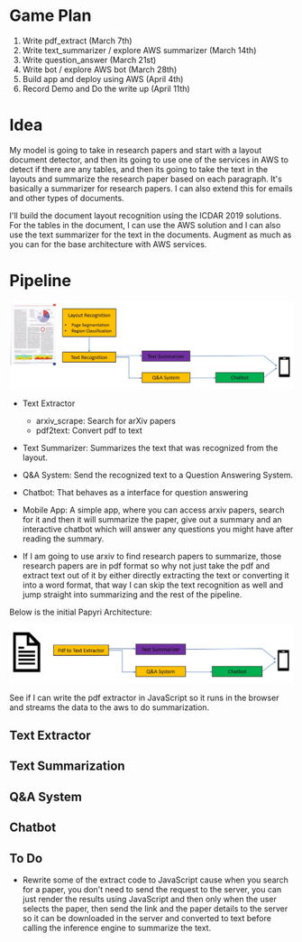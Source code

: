 <h1>Game Plan</h1>

1. Write pdf_extract (March 7th)
2. Write text_summarizer / explore AWS summarizer (March 14th)
3. Write question_answer (March 21st)
4. Write bot / explore AWS bot (March 28th)
5. Build app and deploy using AWS (April 4th)
6. Record Demo and Do the write up (April 11th)


<h1>Idea</h1>

My model is going to take in research papers and start with a layout document detector, and then its going to use one of the services in AWS to detect if there are any tables, and then its going to take the text in the layouts and summarize the research paper based on each paragraph. It's basically a summarizer for research papers. I can also extend this for emails and other types of documents.

I'll build the document layout recognition using the ICDAR 2019 solutions. For the tables in the document, I can use the AWS solution and I can also use the text summarizer for the text in the documents. Augment as much as you can for the base architecture with AWS services.



<h1>Pipeline</h1>



<img src="./images/general_architecture.jpg">

- Text Extractor
    - arxiv_scrape: Search for arXiv papers
    - pdf2text: Convert pdf to text
- Text Summarizer: Summarizes the text that was recognized from the layout.
- Q&A System: Send the recognized text to a Question Answering System.
- Chatbot: That behaves as a interface for question answering
- Mobile App: A simple app, where you can access arxiv papers, search for it and then it will summarize the paper, give out a summary and an interactive chatbot which will answer any questions you might have after reading the summary.

- If I am going to use arxiv to find research papers to summarize, those research papers are in pdf format so why not just take the pdf and extract text out of it by either directly extracting the text or converting it into a word format, that way I can skip the text recognition as well and jump straight into summarizing and the rest of the pipeline.

Below is the initial Papyri Architecture:

<img src="./images/papyri_architecture.jpg">

See if I can write the pdf extractor in JavaScript so it runs in the browser and streams the data to the aws to do summarization.


<h2>Text Extractor</h2>



<h2>Text Summarization</h2>






<h2>Q&A System</h2>




<h2>Chatbot</h2>




<h2>To Do</h2>

- Rewrite some of the extract code to JavaScript cause when you search for a paper, you don't need to send the request to
the server, you can just render the results using JavaScript and then only when the user selects the paper, then
send the link and the paper details to the server so it can be downloaded in the server and converted to text before
calling the inference engine to summarize the text.
